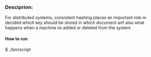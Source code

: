 <h3>
Desciprion:</h3>
For distributed systems, consistent hashing places an important role in decided which key should be stored in which document anf also what happens when a machine iis added or deleted from the system

<h4>How to run</h3>
$ ./bin/script

